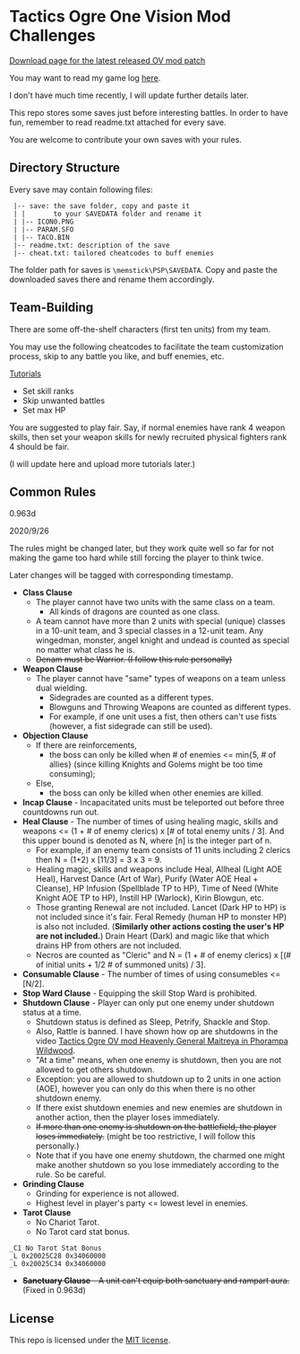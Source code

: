 # Tactics Ogre One Vision Mod Challenges

[Download page for the latest released OV mod patch](https://www.moddb.com/mods/one-vision1)

You may want to read my game log [here](https://shiina18.github.io/games/2020/07/17/game-log-for-to-ov-mod/).

I don't have much time recently, I will update further details later.

This repo stores some saves just before interesting battles. In order to have fun, remember to read readme.txt attached for every save.

You are welcome to contribute your own saves with your rules.

## Directory Structure

Every save may contain following files:

```
 |-- save: the save folder, copy and paste it 
 | |       to your SAVEDATA folder and rename it
 | |-- ICON0.PNG
 | |-- PARAM.SFO
 | |-- TACO.BIN
 |-- readme.txt: description of the save
 |-- cheat.txt: tailored cheatcodes to buff enemies
```

The folder path for saves is `\memstick\PSP\SAVEDATA`. Copy and paste the downloaded saves there and rename them accordingly.

## Team-Building

There are some off-the-shelf characters (first ten units) from my team. 

You may use the following cheatcodes to facilitate the team customization process, skip to any battle you like, and buff enemies, etc.

[Tutorials](https://www.youtube.com/watch?v=JczBuTaADOI&list=PLe9SLfIN-tRglEfG7RnN7vex68fE2asdD)

- Set skill ranks
- Skip unwanted battles
- Set max HP

You are suggested to play fair. Say, if normal enemies have rank 4 weapon skills, then set your weapon skills for newly recruited physical fighters rank 4 should be fair.

(I will update here and upload more tutorials later.)

## Common Rules

0.963d

2020/9/26

The rules might be changed later, but they work quite well so far for not making the game too hard while still forcing the player to think twice.

Later changes will be tagged with corresponding timestamp.

- **Class Clause**
    - The player cannot have two units with the same class on a team. 
        - All kinds of dragons are counted as one class.
    - A team cannot have more than 2 units with special (unique) classes in a 10-unit team, and 3 special classes in a 12-unit team. Any wingedman, monster, angel knight and undead is counted as special no matter what class he is.
    - ~~Denam must be Warrior.  (I follow this rule personally)~~
- **Weapon Clause**
    - The player cannot have "same" types of weapons on a team unless dual wielding. 
        - Sidegrades are counted as a different types.
        - Blowguns and Throwing Weapons are counted as different types.
        - For example, if one unit uses a fist, then others can't use fists (however, a fist sidegrade can still be used).
- **Objection Clause**
    - If there are reinforcements,
        - the boss can only be killed when # of enemies <= min{5, # of allies} (since killing Knights and Golems might be too time consuming);
    - Else,
        - the boss can only be killed when other enemies are killed.
- **Incap Clause** - Incapacitated units must be teleported out before three countdowns run out.
- **Heal Clause** - The number of times of using healing magic, skills and weapons <= (1 + # of enemy clerics) x [# of total enemy units / 3]. And this upper bound is denoted as N, where [n] is the integer part of n.
    - For example, if an enemy team consists of 11 units including 2 clerics then N = (1+2) x [11/3] = 3 x 3 = 9. 
    - Healing magic, skills and weapons include Heal, Allheal (Light AOE Heal), Harvest Dance (Art of War), Purify (Water AOE Heal + Cleanse), HP Infusion (Spellblade TP to HP), Time of Need (White Knight AOE TP to HP), Instill HP (Warlock), Kirin Blowgun, etc. 
    - Those granting Renewal are not included. Lancet (Dark HP to HP) is not included since it's fair. Feral Remedy (human HP to monster HP) is also not included. (**Similarly other actions costing the user's HP are not included.**) Drain Heart (Dark) and magic like that which drains HP from others are not included. 
    - Necros are counted as "Cleric" and N = (1 + # of enemy clerics) x [(# of initial units + 1/2 # of summoned units) / 3].
- **Consumable Clause** - The number of times of using consumebles <= [N/2].
- **Stop Ward Clause** - Equipping the skill Stop Ward is prohibited.
- **Shutdown Clause** - Player can only put one enemy under shutdown status at a time. 
    - Shutdown status is defined as Sleep, Petrify, Shackle and Stop.
	- Also, Rattle is banned. I have shown how op are shutdowns in the video [Tactics Ogre OV mod Heavenly General Maitreya in Phorampa Wildwood](https://www.youtube.com/watch?v=U2Q3n5HnjwE).
	- "At a time" means, when one enemy is shutdown, then you are not allowed to get others shutdown.
	- Exception: you are allowed to shutdown up to 2 units in one action (AOE), however you can only do this when there is no other shutdown enemy.
	- If there exist shutdown enemies and new enemies are shutdown in another action, then the player loses immediately.
	- ~~If more than one enemy is shutdown on the battlefield, the player loses immediately.~~ (might be too restrictive, I will follow this personally.)
	- Note that if you have one enemy shutdown, the charmed one might make another shutdown so you lose immediately according to the rule. So be careful.
- **Grinding Clause**
    - Grinding for experience is not allowed.
    - Highest level in player's party <= lowest level in enemies.
- **Tarot Clause**
    - No Chariot Tarot. 
    - No Tarot card stat bonus.

```
_C1 No Tarot Stat Bonus
_L 0x20025C28 0x34060000
_L 0x20025C34 0x34060000
```

- ~~**Sanctuary Clause** - A unit can't equip both sanctuary and rampart aura.~~ (Fixed in 0.963d)

## License

This repo is licensed under the [MIT license](http://opensource.org/licenses/MIT).